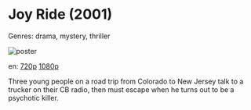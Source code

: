 # Joy Ride (2001)

Genres: drama, mystery, thriller

![poster](http://image.tmdb.org/t/p/w500/q8y2T2LvJV0mvia1RA9pS1K33GR.jpg)

en:
  [720p](magnet:?xt=urn:btih:4DB56694481B7175295BF8847AC9AF667B7F2501&tr=udp://glotorrents.pw:6969/announce&tr=udp://tracker.opentrackr.org:1337/announce&tr=udp://torrent.gresille.org:80/announce&tr=udp://tracker.openbittorrent.com:80&tr=udp://tracker.coppersurfer.tk:6969&tr=udp://tracker.leechers-paradise.org:6969&tr=udp://p4p.arenabg.ch:1337&tr=udp://tracker.internetwarriors.net:1337)
  [1080p](magnet:?xt=urn:btih:3AAE380DA3D715C1EB5C94C1F202713303F87C85&tr=udp://glotorrents.pw:6969/announce&tr=udp://tracker.opentrackr.org:1337/announce&tr=udp://torrent.gresille.org:80/announce&tr=udp://tracker.openbittorrent.com:80&tr=udp://tracker.coppersurfer.tk:6969&tr=udp://tracker.leechers-paradise.org:6969&tr=udp://p4p.arenabg.ch:1337&tr=udp://tracker.internetwarriors.net:1337)
  


Three young people on a road trip from Colorado to New Jersey talk to a trucker on their CB radio, then must escape when he turns out to be a psychotic killer.